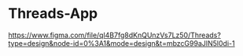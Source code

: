 # Threads-App

https://www.figma.com/file/ql4B7fg8dKnQUnzVs7Lz50/Threads?type=design&node-id=0%3A1&mode=design&t=mbzcG99aJIN5l0di-1
